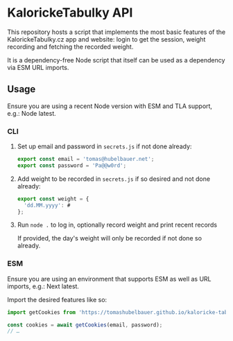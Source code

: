 # KalorickeTabulky API

This repository hosts a script that implements the most basic features of the
KalorickeTabulky.cz app and website: login to get the session, weight recording
and fetching the recorded weight.

It is a dependency-free Node script that itself can be used as a dependency via
ESM URL imports.

## Usage

Ensure you are using a recent Node version with ESM and TLA support, e.g.:
Node latest.

### CLI

1. Set up email and password in `secrets.js` if not done already:
   ```js
   export const email = 'tomas@hubelbauer.net';
   export const password = 'Pa@@w0rd';
   ```
2. Add weight to be recorded in `secrets.js` if so desired and not done already:
   ```js
   export const weight = {
     'dd.MM.yyyy': #
   };
   ```
3. Run `node .` to log in, optionally record weight and print recent records

   If provided, the day's weight will only be recorded if not done so already.

### ESM

Ensure you are using an environment that supports ESM as well as URL imports,
e.g.: Next latest.

Import the desired features like so:

```javascript
import getCookies from 'https://tomashubelbauer.github.io/kaloricke-tabulky-api/getCookies.js';

const cookies = await getCookies(email, password);
// …
```
